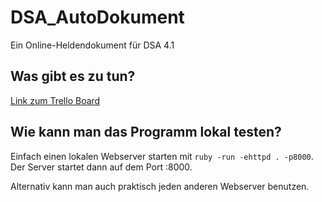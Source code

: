 # DSA_AutoDokument

Ein Online-Heldendokument für DSA 4.1

## Was gibt es zu tun?

[Link zum Trello Board](https://trello.com/b/qj0mNGOA/dsa-heldendokument)

## Wie kann man das Programm lokal testen?

Einfach einen lokalen Webserver starten mit `ruby -run -ehttpd . -p8000`. Der Server startet dann auf dem Port :8000.

Alternativ kann man auch praktisch jeden anderen Webserver benutzen.
